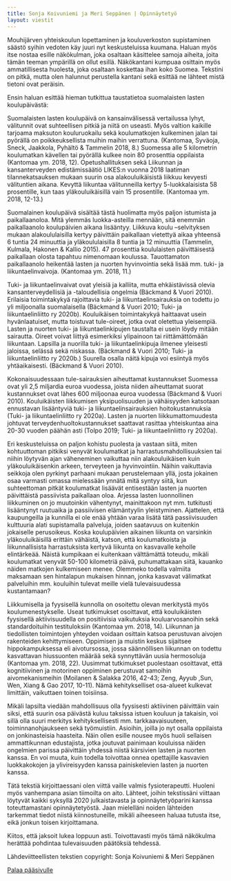 ```yaml
---
title: Sonja Koivuniemi ja Meri Seppänen | Opinnäytetyö
layout: viestit
---
```

Mouhijärven yhteiskoulun lopettaminen ja kouluverkoston supistaminen säästö syihin vedoten käy juuri nyt keskusteluissa kuumana. Haluan myös itse nostaa esille näkökulman, joka osaltaan käsittelee samoja aiheita, joita tämän teeman ympärillä on ollut esillä. Näkökantani kumpuaa osittain myös ammatillisesta huolesta, joka osaltaan koskettaa ihan koko Suomea. Tekstini on pitkä, mutta olen halunnut perustella kantani sekä esittää ne lähteet mistä tietoni ovat peräisin.

Ensin haluan esittää hieman tutkittua taustatietoa suomalaisten lasten koulupäivästä:

Suomalaisten lasten koulupäivä on kansainvälisessä vertailussa lyhyt, välitunnit ovat suhteellisen pitkiä ja niitä on useasti. Myös valtion kaikille tarjoama maksuton kouluruokailu sekä koulumatkojen kulkeminen jalan tai pyörällä on poikkeuksellista muihin maihin verrattuna. (Kantomaa, Syväoja, Sneck, Jaakkola, Pyhältö & Tammelin 2018, 8.) Suomessa alle 5 kilometrin koulumatkan kävellen tai pyörällä kulkee noin 80 prosenttia oppilaista (Kantomaa ym. 2018, 12). Opetushallituksen sekä Liikunnan ja kansanterveyden edistämissäätiö LIKES:n vuonna 2018 laatiman tilannekatsauksen mukaan suurin osa alakouluikäisistä liikkuu kevyesti välituntien aikana. Kevyttä liikuntaa välitunneilla kertyy 5-luokkalaisista 58 prosentille, kun taas yläkouluikäisillä vain 15 prosentille. (Kantomaa ym. 2018, 12-13.)

Suomalainen koulupäivä sisältää tästä huolimatta myös paljon istumista ja paikallaanoloa. Mitä ylemmäs luokka-asteilla mennään, sitä enemmän paikallaanolo koulupäivien aikana lisääntyy. Liikkuva koulu –selvityksen mukaan alakoululaisilla kertyy päivittäin paikallaan vietettyä aikaa yhteensä 6 tuntia 24 minuuttia ja yläkoululaisilla 8 tuntia ja 12 minuuttia (Tammelin, Kulmala, Hakonen & Kallio 2015). 47 prosenttia koululaisten päivittäisestä paikallaan olosta tapahtuu nimenomaan koulussa. Tauottamaton paikallaanolo heikentää lasten ja nuorten hyvinvointia sekä lisää mm. tuki- ja liikuntaelinvaivoja. (Kantomaa ym. 2018, 11.)

Tuki- ja liikuntaelinvaivat ovat yleisiä ja kalliita, mutta ehkäistävissä olevia kansanterveydellisiä ja -taloudellisia ongelmia (Bäckmand & Vuori 2010). Erilaisia toimintakykyä rajoittavia tuki- ja liikuntaelinsairauksia on todettu jo yli miljoonalla suomalaisella (Bäckmand & Vuori 2010; Tuki- ja liikuntaelinliitto ry 2020b). Kouluikäisen toimintakykyä haittaavat usein hyvänlaatuiset, mutta toistuvat tule-oireet, jotka ovat oletettua yleisempiä. Lasten ja nuorten tuki- ja liikuntaelinkipujen taustalta ei usein löydy mitään sairautta. Oireet voivat liittyä esimerkiksi ylipainoon tai riittämättömään liikuntaan. Lapsilla ja nuorilla tuki- ja liikuntaelinkipuja ilmenee yleisesti jaloissa, selässä sekä niskassa. (Bäckmand & Vuori 2010; Tuki- ja liikuntaelinliitto ry 2020b.) Suurella osalla näitä kipuja voi esiintyä myös yhtäaikaisesti. (Bäckmand & Vuori 2010).

Kokonaisuudessaan tule-sairauksien aiheuttamat kustannukset Suomessa ovat yli 2,5 miljardia euroa vuodessa, joista niiden aiheuttamat suorat kustannukset ovat lähes 600 miljoonaa euroa vuodessa (Bäckmand & Vuori 2010). Kouluikäisten liikkumisen yksipuolisuuden ja vähäisyyden katsotaan ennustavan lisääntyviä tuki- ja liikuntaelinsairauksien hoitokustannuksia (Tuki- ja liikuntaelinliitto ry 2020a). Lasten ja nuorten liikkumattomuudesta johtuvat terveydenhuoltokustannukset saattavat rasittaa yhteiskuntaa aina 20-30 vuoden päähän asti (Tolpo 2019; Tuki- ja liikuntaelinliitto ry 2020a).

Eri keskusteluissa on paljon kohistu puolesta ja vastaan siitä, miten kohtuuttoman pitkiksi venyvät koulumatkat ja harrastusmahdollisuuksien tai niihin löytyvän ajan väheneminen vaikuttaa niin alakouluikäisen kuin yläkouluikäisenkin arkeen, terveyteen ja hyvinvointiin. Näihin vaikuttavia seikkoja olen pyrkinyt parhaani mukaan perustelemaan yllä, josta jokainen osaa varmasti omassa mielessään ynnätä mitä syntyy siitä, kun suhteettoman pitkät koulumatkat lisäävät entisestään lasten ja nuorten päivittäistä passiivista paikallaan oloa. Arjessa lasten luonnollinen liikkuminen on jo muutoinkin vähentynyt, mainittakoon nyt mm. tutkitusti lisääntynyt ruutuaika ja passiivisen elämäntyylin yleistyminen. Ajattelen, että kaupungeilla ja kunnilla ei ole enää yhtään varaa lisätä tätä passiivisuuden kulttuuria alati supistamalla palveluja, joiden saatavuus on kuitenkin jokaiselle perusoikeus. Koska koulupäivien aikainen liikunta on varsinkin yläkouluikäisillä erittäin vähäistä, katson, että koulumatkoista ja liikunnallisista harrastuksista kertyvä liikunta on kasvavalle keholle elintärkeää. Näistä kumpikaan ei kuitenkaan välttämättä toteudu, mikäli koulumatkat venyvät 50-100 kilometriä päivä, puhumattakaan siitä, kauanko näiden matkojen kulkemiseen menee. Olemmeko todella valmiita maksamaan sen hintalapun mukaisen hinnan, jonka kasvavat välimatkat palveluihin mm. kouluihin tulevat meille vielä tulevaisuudessa kustantamaan?

Liikkumisella ja fyysisellä kunnolla on osoitettu olevan merkitystä myös koulumenestykselle. Useat tutkimukset osoittavat, että kouluikäisten fyysisellä aktiivisuudella on positiivisia vaikutuksia kouluarvosanoihin sekä standardoituihin testituloksiin (Kantomaa ym. 2018, 14). Liikunnan ja tiedollisten toimintojen yhteyden voidaan osittain katsoa perustuvan aivojen rakenteiden kehittymiseen. Oppimisen ja muistin keskus sijaitsee hippokampuksessa eli aivotursossa, jossa säännöllisen liikunnan on todettu kasvattavan hiussuonten määrää sekä synnyttävän uusia hermosoluja (Kantomaa ym. 2018, 22). Uusimmat tutkimukset puolestaan osoittavat, että kognitiivinen ja motorinen oppiminen perustuvat samoihin aivomekanismeihin (Moilanen & Salakka 2016, 42-43; Zeng, Ayyub ,Sun, Wen, Xiang & Gao 2017, 10-11). Nämä kehitykselliset osa-alueet kulkevat limittäin, vaikuttaen toinen toisiinsa.

Mikäli lapsilta viedään mahdollisuus olla fyysisesti aktiivinen päivittäin vain siksi, että suurin osa päivästä kuluu taksissa istuen kouluun ja takaisin, voi sillä olla suuri merkitys kehityksellisesti mm. tarkkaavaisuuteen, toiminnanohjaukseen sekä työmuistiin. Asioihin, joilla jo nyt osalla oppilaista on jonkinasteisia haasteita. Näin ollen esille nousee myös huoli sellaisen ammattikunnan edustajista, jotka joutuvat painimaan kouluissa näiden ongelmien parissa päivittäin yhdessä niistä kärsivien lasten ja nuorten kanssa. En voi muuta, kuin todella toivottaa onnea opettajille kasvavien luokkakokojen ja ylivireisyyden kanssa painiskelevien lasten ja nuorten kanssa.

Tätä tekstiä kirjoittaessani olen viittä vaille valmis fysioterapeutti. Huoleni myös vanhempana asian tiimoilta on aito. Lähteet, joihin tekstissäni viittaan löytyvät kaikki syksyllä 2020 julkaistavasta ja opinnäytetyöparini kanssa toteuttamastani opinnäytetyöstä. Jaan mielelläni noiden lähteiden tarkemmat tiedot niistä kiinnostuneille, mikäli aiheeseen haluaa tutusta itse, eikä jonkun toisen kirjoittamana.

Kiitos, että jaksoit lukea loppuun asti. Toivottavasti myös tämä näkökulma herättää pohdintaa tulevaisuuden päätöksiä tehdessä.

Lähdeviitteellisten tekstien copyright: Sonja Koivuniemi & Meri Seppänen


<a href="https://www.pelastamyki.fi"><i class="fas fa-home"></i> Palaa pääsivulle</a>
